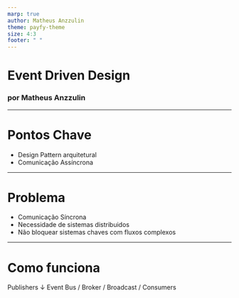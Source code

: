 ```yaml
---
marp: true
author: Matheus Anzzulin
theme: payfy-theme
size: 4:3
footer: " "
---
```

<!-- _class: lead -->
# Event Driven Design
### por Matheus Anzzulin

---
# Pontos Chave
- Design Pattern arquitetural
- Comunicação Assíncrona

---
# Problema

- Comunicação Síncrona
- Necessidade de sistemas distribuidos
- Não bloquear sistemas chaves com fluxos complexos

---
# Como funciona

Publishers
&darr;
Event Bus
\/
Broker
\/
Broadcast
\/
Consumers
